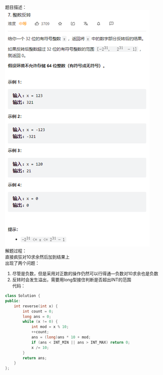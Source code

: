 题目描述：  
![image](/basical/IQ/image/image2.png)  
解题过程：  
直接疯狂对10求余然后加到结果上  
出现了两个问题：  
1. 尽管是负数，但是采用对正数的操作仍然可以行得通—负数对10求余也是负数
2. 反转时会发生溢出，需要用long型接住判断是否超出INT的范围  
代码：  
```cpp
class Solution {
public:
    int reverse(int x) {
        int count = 0;
        long ans = 0;
        while (x != 0) {
            int mod = x % 10;
            ++count;
            ans = (long)ans * 10 + mod;
            if (ans < INT_MIN || ans > INT_MAX) return 0;
            x /= 10;
        }
        return ans;
    }
};
```